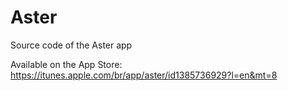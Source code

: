 # Aster
Source code of the Aster app

Available on the App Store: https://itunes.apple.com/br/app/aster/id1385736929?l=en&mt=8
